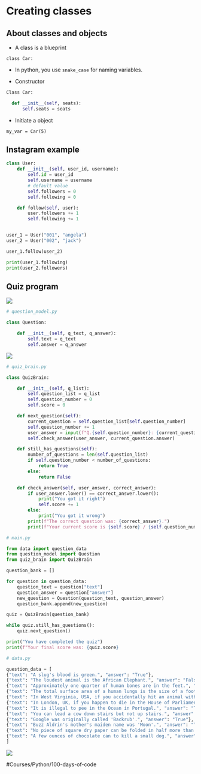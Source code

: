 # Creating classes

## About classes and objects

- A class is a blueprint

`class Car:`

- In python, you use `snake_case` for naming variables.

- Constructor

```python
Class Car:

  def __init__(self, seats):
	  self.seats = seats
```

- Initiate a object

`my_var = Car(5)`

## Instagram example

```py
class User:
    def __init__(self, user_id, username):
        self.id = user_id
        self.username = username
        # default value
        self.followers = 0
        self.following = 0

    def follow(self, user):
        user.followers += 1
        self.following += 1


user_1 = User("001", "angela")
user_2 = User("002", "jack")

user_1.follow(user_2)

print(user_1.following)
print(user_2.followers)

```

## Quiz program

![](Day%2017%20-%20Creating%20classes/Ska%CC%88rmavbild%202020-12-30%20kl.%2006.27.30.png)

```py
# question_model.py

class Question:

    def __init__(self, q_text, q_answer):
        self.text = q_text
        self.answer = q_answer
```

![](Day%2017%20-%20Creating%20classes/Ska%CC%88rmavbild%202020-12-30%20kl.%2007.15.15.png)

```py
# quiz_brain.py

class QuizBrain:

    def __init__(self, q_list):
        self.question_list = q_list
        self.question_number = 0
        self.score = 0

    def next_question(self):
        current_question = self.question_list[self.question_number]
        self.question_number += 1
        user_answer = input(f"Q.{self.question_number}: {current_question.text} (True/False)?: ")
        self.check_answer(user_answer, current_question.answer)

    def still_has_questions(self):
        number_of_questions = len(self.question_list)
        if self.question_number < number_of_questions:
            return True
        else:
            return False

    def check_answer(self, user_answer, correct_answer):
        if user_answer.lower() == correct_answer.lower():
            print("You got it right")
            self.score += 1
        else:
            print("You got it wrong")
        print(f"The correct question was: {correct_answer}.")
        print(f"Your current score is {self.score} / {self.question_number}")
```

```py
# main.py

from data import question_data
from question_model import Question
from quiz_brain import QuizBrain

question_bank = []

for question in question_data:
    question_text = question["text"]
    question_answer = question["answer"]
    new_question = Question(question_text, question_answer)
    question_bank.append(new_question)

quiz = QuizBrain(question_bank)

while quiz.still_has_questions():
    quiz.next_question()

print("You have completed the quiz")
print(f"Your final score was: {quiz.score}
```

```py
# data.py

question_data = [
{"text": "A slug's blood is green.", "answer": "True"},
{"text": "The loudest animal is the African Elephant.", "answer": "False"},
{"text": "Approximately one quarter of human bones are in the feet.", "answer": "True"},
{"text": "The total surface area of a human lungs is the size of a football pitch.", "answer": "True"},
{"text": "In West Virginia, USA, if you accidentally hit an animal with your car, you are free to take it home to eat.", "answer": "True"},
{"text": "In London, UK, if you happen to die in the House of Parliament, you are entitled to a state funeral.", "answer": "False"},
{"text": "It is illegal to pee in the Ocean in Portugal.", "answer": "True"},
{"text": "You can lead a cow down stairs but not up stairs.", "answer": "False"},
{"text": "Google was originally called 'Backrub'.", "answer": "True"},
{"text": "Buzz Aldrin's mother's maiden name was 'Moon'.", "answer": "True"},
{"text": "No piece of square dry paper can be folded in half more than 7 times.", "answer": "False"},
{"text": "A few ounces of chocolate can to kill a small dog.", "answer": "True"}
]
```

![](Day%2017%20-%20Creating%20classes/Ska%CC%88rmavbild%202020-12-30%20kl.%2007.28.27.png)

#Courses/Python/100-days-of-code

